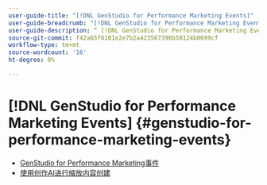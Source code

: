 ```yaml
---
user-guide-title: "[!DNL GenStudio for Performance Marketing Events]"
user-guide-breadcrumb: "[!DNL GenStudio for Performance Marketing Events]"
user-guide-description: “ [!DNL GenStudio for Performance Marketing Events]的活动录制收藏集”
source-git-commit: f42a65f6101e2e7b2a423567396b58124b0699cf
workflow-type: tm+mt
source-wordcount: '16'
ht-degree: 0%

---
```



# [!DNL GenStudio for Performance Marketing Events] {#genstudio-for-performance-marketing-events}

+ [GenStudio for Performance Marketing事件](overview.md)
+ [使用创作AI进行缩放内容创建](./adobe-marketing-gen-ai.md)